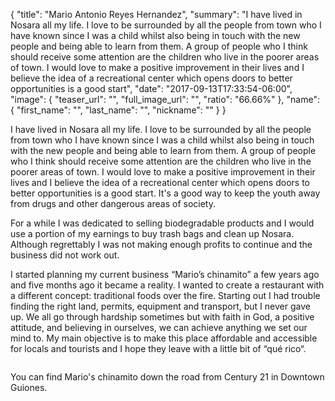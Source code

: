 {
  "title": "Mario Antonio Reyes Hernandez",
  "summary": "I have lived in Nosara all my life. I love to be surrounded by all the people from town who I have known since I was a child whilst also being in touch with the new people and being able to learn from them. A group of people who I think should receive some attention are the children who live in the poorer areas of town. I would love to make a positive improvement in their lives and I believe the idea of a recreational center which opens doors to better opportunities is a good start",
  "date": "2017-09-13T17:33:54-06:00",
  "image": {
    "teaser_url": "",
    "full_image_url": "",
    "ratio": "66.66%"
  },
  "name": {
    "first_name": "",
    "last_name": "",
    "nickname": ""
  }
}
<p>
    I have lived in Nosara all my life. I love to be surrounded by all the people from town who I have known since I was a child whilst also being in touch with the new people and being able to learn from them. A group of people who I think should receive some attention are the children who live in the poorer areas of town. I would love to make a positive improvement in their lives and I believe the idea of a recreational center which opens doors to better opportunities is a good start. It's a good way to keep the youth away from drugs and other dangerous areas of society.
    </p>
    <p>
    For a while I was dedicated to selling biodegradable products and I would use a portion of my earnings to buy trash bags and clean up Nosara. Although regrettably I was not making enough profits to continue and the business did not work out.
    </p>
    <p>
    I started planning my current business “Mario’s chinamito” a few years ago and five months ago it became a reality. I wanted to create a restaurant with a different concept: traditional foods over the fire. Starting out I had trouble finding the right land, permits, equipment and transport, but I never gave up. We all go through hardship sometimes but with faith in God, a positive attitude, and believing in ourselves, we can achieve anything we set our mind to. My main objective is to make this place affordable and accessible for locals and tourists and I hope they leave with a little bit of “qué rico“.
    </p>
    <img src='https://res.cloudinary.com/humansofnosara/image/upload/fl_progressive/v1503813574/Mario%20Hernandez/Mario-Action_ikc9f7.jpg' sizes='100vw' srcset='https://res.cloudinary.com/humansofnosara/image/upload/fl_progressive/v1503813574/Mario%20Hernandez/Mario-Action_ikc9f7.jpg 1280w, https://res.cloudinary.com/humansofnosara/image/upload/fl_progressive,c_scale,w_720/v1503813574/Mario%20Hernandez/Mario-Action_ikc9f7.jpg 720w' alt=''>
    <p class='article-detail__small-text'>You can find Mario's chinamito down the road from Century 21 in Downtown Guiones.</p>